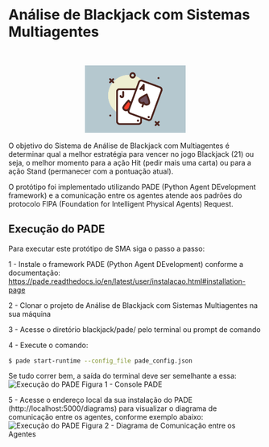 # Análise de Blackjack com Sistemas Multiagentes 
<br>

<p align="center">
    <img src="https://github.com/jadypamella/unb-blackjack/blob/master/docs/images/blackjack_logo.png" alt="blackjack" width="200">
</p>

O objetivo do Sistema de Análise de Blackjack com Multiagentes é determinar qual a melhor estratégia para vencer no jogo Blackjack (21) ou seja, o melhor momento para a ação Hit (pedir mais uma carta) ou para a ação Stand (permanecer com a pontuação atual).

O protótipo foi implementado utilizando PADE (Python Agent DEvelopment framework) e a comunicação entre os agentes atende aos padrões do protocolo FIPA (Foundation for Intelligent Physical Agents) Request.


## Execução do PADE
Para executar este protótipo de SMA siga o passo a passo:

1 - Instale o framework PADE (Python Agent DEvelopment) conforme a documentação: https://pade.readthedocs.io/en/latest/user/instalacao.html#installation-page

2 - Clonar o projeto de Análise de Blackjack com Sistemas Multiagentes na sua máquina

3 - Acesse o diretório blackjack/pade/ pelo terminal ou prompt de comando

4 - Execute o comando:
```bash
$ pade start-runtime --config_file pade_config.json
````

Se tudo correr bem, a saída do terminal deve ser semelhante a essa:
![Execução do PADE](https://github.com/jadypamella/unb-blackjack/blob/master/docs/images/pade_console.png?raw=true)
Figura 1 - Console PADE

5 - Acesse o endereço local da sua instalação do PADE (http://localhost:5000/diagrams) para visualizar o diagrama de comunicação entre os agentes, conforme exemplo abaixo:
![Execução do PADE](https://github.com/jadypamella/unb-blackjack/blob/master/docs/images/pade_message_diagram.png?raw=true)
Figura 2 - Diagrama de Comunicação entre os Agentes